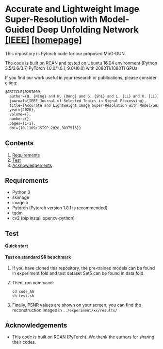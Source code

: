 # Accurate and Lightweight Image Super-Resolution with Model-Guided Deep Unfolding Network  [[IEEE]](https://ieeexplore.ieee.org/document/9257009) [[homepage]](https://see.xidian.edu.cn/faculty/wsdong/)


This repository is Pytorch code for our proposed MoG-DUN.

The code is built on [RCAN](https://github.com/yulunzhang/RCAN)  and tested on Ubuntu 16.04 environment (Python 3.5/3.6/3.7, PyTorch 1.0.0/1.0.1, 9.0/10.0) with 2080Ti/1080Ti GPUs.


If you find our work useful in your research or publications, please consider citing:

```latex
@ARTICLE{9257009,
  author={Q. {Ning} and W. {Dong} and G. {Shi} and L. {Li} and X. {Li}},
  journal={IEEE Journal of Selected Topics in Signal Processing}, 
  title={Accurate and Lightweight Image Super-Resolution with Model-Guided Deep Unfolding Network}, 
  year={2020},
  volume={},
  number={},
  pages={1-1},
  doi={10.1109/JSTSP.2020.3037516}}
```

## Contents
1. [Requirements](#Requirements)
2. [Test](#test)
3. [Acknowledgements](#acknowledgements)

## Requirements
- Python 3 
- skimage
- imageio
- Pytorch (Pytorch version 1.0.1 is recommended)
- tqdm 
- cv2 (pip install opencv-python)


## Test

#### Quick start

#### Test on standard SR benchmark

1. If you have cloned this repository, the pre-trained models can be found in experiment fold and test dataset Set5 can be found in data fold.

2. Then, run command:
   ```
   cd code_AG
   sh test.sh
   ```
3. Finally, PSNR values are shown on your screen, you can find the reconstruction images in `../experiment/xx/results/`


## Acknowledgements
- This code is built on [RCAN (PyTorch)](https://github.com/yulunzhang/RCAN). We thank the authors for sharing their codes.

